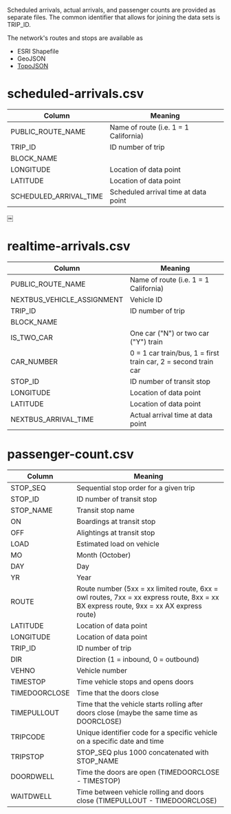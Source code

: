 Scheduled arrivals, actual arrivals, and passenger counts are provided as separate files. The common identifier that allows for joining the data sets is TRIP_ID.

The network's routes and stops are available as

* ESRI Shapefile
* GeoJSON
* [TopoJSON](https://github.com/mbostock/topojson/)


# scheduled-arrivals.csv

| Column  | Meaning |
| ------- | ----------- |
| PUBLIC_ROUTE_NAME | Name of route (i.e. 1 = 1 California) |
| TRIP_ID | ID number of trip |
| BLOCK_NAME | |
| LONGITUDE | Location of data point |
| LATITUDE | Location of data point |
| SCHEDULED_ARRIVAL_TIME | Scheduled arrival time at data point |
￼

# realtime-arrivals.csv

| Column  | Meaning |
| ------- | ----------- |
| PUBLIC_ROUTE_NAME | Name of route (i.e. 1 = 1 California) |
| NEXTBUS_VEHICLE_ASSIGNMENT | Vehicle ID |
| TRIP_ID | ID number of trip |
| BLOCK_NAME | |
| IS_TWO_CAR | One car ("N") or two car ("Y") train |
| CAR_NUMBER | 0 = 1 car train/bus, 1 = first train car, 2 = second train car |
| STOP_ID | ID number of transit stop |
| LONGITUDE | Location of data point |
| LATITUDE | Location of data point |
| NEXTBUS_ARRIVAL_TIME | Actual arrival time at data point |

# passenger-count.csv

| Column        | Meaning |
| -------       | ----------- |
| STOP_SEQ      | Sequential stop order for a given trip |
| STOP_ID       | ID number of transit stop |
| STOP_NAME     | Transit stop name |
| ON            | Boardings at transit stop |
| OFF           | Alightings at transit stop |
| LOAD          | Estimated load on vehicle |
| MO            | Month (October) |
| DAY           | Day |
| YR            | Year |
| ROUTE         | Route number (5xx = xx limited route, 6xx = owl routes, 7xx = xx express route, 8xx = xx BX express route, 9xx = xx AX express route) |
| LATITUDE      | Location of data point |
| LONGITUDE     | Location of data point |
| TRIP_ID       | ID number of trip |
| DIR           | Direction (1 = inbound, 0 = outbound) | 
| VEHNO         | Vehicle number |
| TIMESTOP      | Time vehicle stops and opens doors |
| TIMEDOORCLOSE | Time that the doors close |
| TIMEPULLOUT   | Time that the vehicle starts rolling after doors close (maybe the same time as DOORCLOSE) |
| TRIPCODE      | Unique identifier code for a specific vehicle on a specific date and time |
| TRIPSTOP      | STOP_SEQ plus 1000 concatenated with STOP_NAME |
| DOORDWELL     | Time the doors are open (TIMEDOORCLOSE - TIMESTOP) | 
| WAITDWELL     | Time between vehicle rolling and doors close (TIMEPULLOUT - TIMEDOORCLOSE) | 
